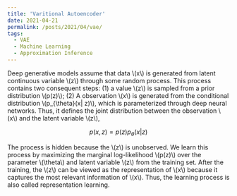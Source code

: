 ```yaml
---
title: 'Varitional Autoencoder'
date: 2021-04-21
permalink: /posts/2021/04/vae/
tags:
  - VAE
  - Machine Learning
  - Approximation Inference
---
```


Deep generative models assume that data \\(x\\) is generated from latent continuous variable \\(z\\) through some random process. This process contains two consequent steps: (1) a value \\(z\\) is sampled from a prior distribution \\(p(z)\\); (2) A observation \\(x\\) is generated from the conditional distribution \\(p_{\theta}(x\| z)\\), which is parameterized through deep neural networks. Thus, it defines the joint distribution between the observation \\(x\\) and the latent variable \\(z\\),

$$p(x, z) = p(z)p_{\theta}(x|z)$$

The process is hidden because the \\(z\\) is unobserved. We learn this process by maximizing the marginal log-likelihood \\(p(z)\\) over the parameter \\(\theta\\) and latent variable \\(z\\) from the training set. After the training, the \\(z\\) can be viewed as the representation of \\(x\\) because it captures the most relevant information of \\(x\\). Thus, the learning process is also called representation learning.

